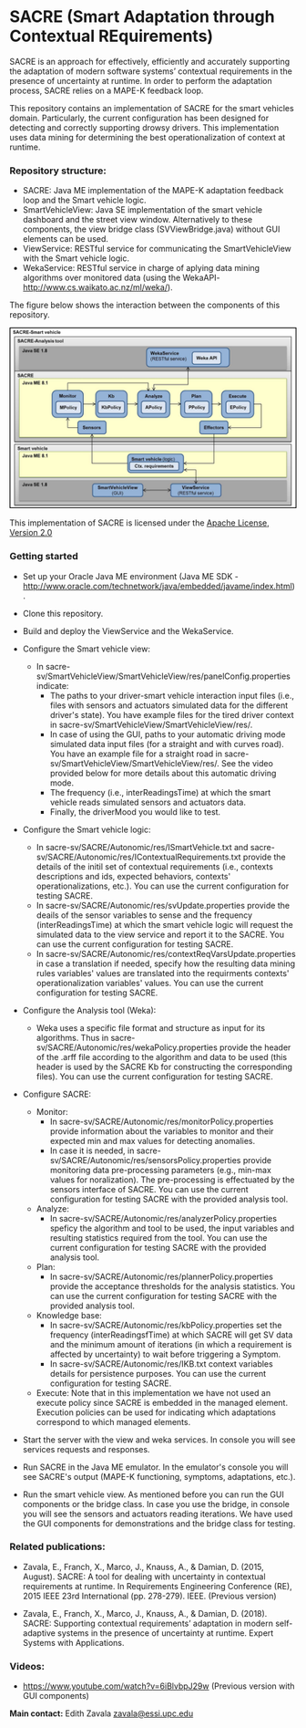 # SACRE (Smart Adaptation through Contextual REquirements)

SACRE is an approach for effectively, efficiently and accurately supporting the adaptation of modern software systems’ contextual requirements in the presence of uncertainty at runtime. In order to perform the adaptation process, SACRE relies on a MAPE-K feedback loop.

This repository contains an implementation of SACRE for the smart vehicles domain. Particularly, the current configuration has been designed for detecting and correctly supporting drowsy drivers. This implementation uses data mining for determining the best operationalization of context at runtime.

### Repository structure:
- SACRE: Java ME implementation of the MAPE-K adaptation feedback loop and the Smart vehicle logic.
- SmartVehicleView: Java SE implementation of the smart vehicle dashboard and the street view window. Alternatively to these components, the view bridge class (SVViewBridge.java) without GUI elements can be used.
- ViewService: RESTful service for communicating the SmartVehicleView with the Smart vehicle logic.
- WekaService: RESTful service in charge of aplying data mining algorithms over monitored data (using the WekaAPI-http://www.cs.waikato.ac.nz/ml/weka/).

The figure below shows the interaction between the components of this repository.

![](img/SACRE-SV_Impl-Github.jpg)

This implementation of SACRE is licensed under the [Apache License, Version 2.0](http://www.apache.org/licenses/LICENSE-2.0)

### Getting started
- Set up your Oracle Java ME environment (Java ME SDK - http://www.oracle.com/technetwork/java/embedded/javame/index.html).

- Clone this repository.

- Build and deploy the ViewService and the WekaService.

- Configure the Smart vehicle view:
  - In sacre-sv/SmartVehicleView/SmartVehicleView/res/panelConfig.properties indicate:
    - The paths to your driver-smart vehicle interaction input files (i.e., files with sensors and actuators simulated data for the different driver's state). You have example files for the tired driver context in sacre-sv/SmartVehicleView/SmartVehicleView/res/.
    - In case of using the GUI, paths to your automatic driving mode simulated data input files (for a straight and with curves road). You have an example file for a straight road in sacre-sv/SmartVehicleView/SmartVehicleView/res/. See the video provided below for more details about this automatic driving mode.
    - The frequency (i.e., interReadingsTime) at which the smart vehicle reads simulated sensors and actuators data.
    - Finally, the driverMood you would like to test.
    
- Configure the Smart vehicle logic:
  - In sacre-sv/SACRE/Autonomic/res/ISmartVehicle.txt and sacre-sv/SACRE/Autonomic/res/IContextualRequirements.txt provide the details of the initil set of contextual requirements (i.e., contexts descriptions and ids, expected behaviors, contexts' operationalizations, etc.). You can use the current configuration for testing SACRE.
  - In sacre-sv/SACRE/Autonomic/res/svUpdate.properties provide the deails of the sensor variables to sense and the frequency (interReadingsTime) at which the smart vehicle logic will request the simulated data to the view service and report it to the SACRE. You can use the current configuration for testing SACRE.
  - In sacre-sv/SACRE/Autonomic/res/contextReqVarsUpdate.properties in case a translation if needed, specify how the resulting data mining rules variables' values are translated into the requirments contexts' operationalization variables' values. You can use the current configuration for testing SACRE.
  
- Configure the Analysis tool (Weka):
  - Weka uses a specific file format and structure as input for its algorithms. Thus in sacre-sv/SACRE/Autonomic/res/wekaPolicy.properties provide the header of the .arff file according to the algorithm and data to be used (this header is used by the SACRE Kb for constructing the corresponding files). You can use the current configuration for testing SACRE.
  
- Configure SACRE:
  - Monitor:
    - In sacre-sv/SACRE/Autonomic/res/monitorPolicy.properties provide information about the variables to monitor and their expected min and max values for detecting anomalies.
    - In case it is needed, in sacre-sv/SACRE/Autonomic/res/sensorsPolicy.properties provide monitoring data pre-processing parameters (e.g., min-max values for noralization). The pre-processing is effectuated by the sensors interface of SACRE. You can use the current configuration for testing SACRE with the provided analysis tool.
  - Analyze:
    - In sacre-sv/SACRE/Autonomic/res/analyzerPolicy.properties speficy the algorithm and tool to be used, the input variables and resulting statistics required from the tool. You can use the current configuration for testing SACRE with the provided analysis tool.
  - Plan:
    - In sacre-sv/SACRE/Autonomic/res/plannerPolicy.properties provide the acceptance thresholds for the analysis statistics. You can use the current configuration for testing SACRE with the provided analysis tool.
  - Knowledge base:
    - In sacre-sv/SACRE/Autonomic/res/kbPolicy.properties set the frequency (interReadingsfTime) at which SACRE will get SV data and the minimum amount of iterations (in which a requirement is affected by uncertainty) to wait before triggering a Symptom.
    - In sacre-sv/SACRE/Autonomic/res/IKB.txt context variables details for persistence purposes. You can use the current configuration for testing SACRE.
  - Execute: Note that in this implementation we have not used an execute policy since SACRE is embedded in the managed element. Execution policies can be used for indicating which adaptations correspond to which managed elements. 
  
- Start the server with the view and weka services. In console you will see services requests and responses.
  
- Run SACRE in the Java ME emulator. In the emulator's console you will see SACRE's output (MAPE-K functioning, symptoms, adaptations, etc.).
  
- Run the smart vehicle view. As mentioned before you can run the GUI components or the bridge class. In case you use the bridge, in console you will see the sensors and actuators reading iterations. We have used the GUI components for demonstrations and the bridge class for testing. 

### Related publications:
- Zavala, E., Franch, X., Marco, J., Knauss, A., & Damian, D. (2015, August). SACRE: A tool for dealing with uncertainty in contextual requirements at runtime. In Requirements Engineering Conference (RE), 2015 IEEE 23rd International (pp. 278-279). IEEE. (Previous version)

- Zavala, E., Franch, X., Marco, J., Knauss, A., & Damian, D. (2018). SACRE: Supporting contextual requirements’ adaptation in modern self-adaptive systems in the presence of uncertainty at runtime. Expert Systems with Applications.

### Videos:
- https://www.youtube.com/watch?v=6iBlvbpJ29w (Previous version with GUI components)


**Main contact:** Edith Zavala <zavala@essi.upc.edu>
